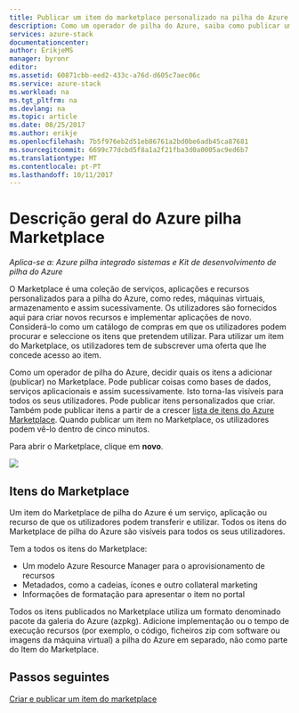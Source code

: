 ```yaml
---
title: Publicar um item do marketplace personalizado na pilha do Azure (operador da nuvem) | Microsoft Docs
description: Como um operador de pilha do Azure, saiba como publicar um item do marketplace personalizado na pilha do Azure.
services: azure-stack
documentationcenter: 
author: ErikjeMS
manager: byronr
editor: 
ms.assetid: 60871cbb-eed2-433c-a76d-d605c7aec06c
ms.service: azure-stack
ms.workload: na
ms.tgt_pltfrm: na
ms.devlang: na
ms.topic: article
ms.date: 08/25/2017
ms.author: erikje
ms.openlocfilehash: 7b5f976eb2d51eb86761a2bd0be6adb45ca87681
ms.sourcegitcommit: 6699c77dcbd5f8a1a2f21fba3d0a0005ac9ed6b7
ms.translationtype: MT
ms.contentlocale: pt-PT
ms.lasthandoff: 10/11/2017
---
```

# <a name="the-azure-stack-marketplace-overview"></a>Descrição geral do Azure pilha Marketplace

*Aplica-se a: Azure pilha integrado sistemas e Kit de desenvolvimento de pilha do Azure*

O Marketplace é uma coleção de serviços, aplicações e recursos personalizados para a pilha do Azure, como redes, máquinas virtuais, armazenamento e assim sucessivamente. Os utilizadores são fornecidos aqui para criar novos recursos e implementar aplicações de novo. Considerá-lo como um catálogo de compras em que os utilizadores podem procurar e seleccione os itens que pretendem utilizar. Para utilizar um item do Marketplace, os utilizadores tem de subscrever uma oferta que lhe concede acesso ao item.

Como um operador de pilha do Azure, decidir quais os itens a adicionar (publicar) no Marketplace. Pode publicar coisas como bases de dados, serviços aplicacionais e assim sucessivamente. Isto torna-las visíveis para todos os seus utilizadores. Pode publicar itens personalizados que criar. Também pode publicar itens a partir de a crescer [lista de itens do Azure Marketplace](azure-stack-marketplace-azure-items.md). Quando publicar um item no Marketplace, os utilizadores podem vê-lo dentro de cinco minutos.

Para abrir o Marketplace, clique em **novo**.

![](media/azure-stack-publish-custom-marketplace-item/image1.png)

## <a name="marketplace-items"></a>Itens do Marketplace
Um item do Marketplace de pilha do Azure é um serviço, aplicação ou recurso de que os utilizadores podem transferir e utilizar. Todos os itens do Marketplace de pilha do Azure são visíveis para todos os seus utilizadores.

Tem a todos os itens do Marketplace:

* Um modelo Azure Resource Manager para o aprovisionamento de recursos
* Metadados, como a cadeias, ícones e outro collateral marketing
* Informações de formatação para apresentar o item no portal

Todos os itens publicados no Marketplace utiliza um formato denominado pacote da galeria do Azure (azpkg). Adicione implementação ou o tempo de execução recursos (por exemplo, o código, ficheiros zip com software ou imagens da máquina virtual) a pilha do Azure em separado, não como parte do Item do Marketplace. 

## <a name="next-steps"></a>Passos seguintes
[Criar e publicar um item do marketplace](azure-stack-create-and-publish-marketplace-item.md)

